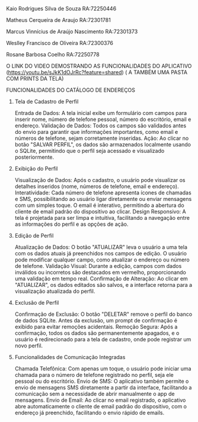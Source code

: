 Kaio Rodrigues Silva de Souza
RA:72250446

Matheus Cerqueira de Araujo
RA:72301781

Marcus Vinnícius de Araújo Nascimento
RA:72301373

Weslley Francisco de Oliveira 
RA:72300376

Rosane Barbosa Coelho
RA:72250778


O LINK DO VIDEO DEMOSTRANDO AS FUNCIONALIDADES DO APLICATIVO (https://youtu.be/sJkK1dOJrRc?feature=shared) ( A TAMBÉM UMA PASTA COM PRINTS DA TELA)


FUNCIONALIDADES DO CATÁLOGO DE ENDEREÇOS

1. Tela de Cadastro de Perfil

   Entrada de Dados: A tela inicial exibe um formulário com campos para inserir nome, número de telefone pessoal, número do escritório, email e endereço.
   Validação de Dados: Todos os campos são validados antes do envio para garantir que informações importantes, como email e números de telefone, sejam corretamente inseridas.
   Ação: Ao clicar no botão "SALVAR PERFIL", os dados são armazenados localmente usando o SQLite, permitindo que o perfil seja acessado e visualizado posteriormente.

2. Exibição do Perfil

   Visualização de Dados: Após o cadastro, o usuário pode visualizar os detalhes inseridos (nome, números de telefone, email e endereço).
   Interatividade: Cada número de telefone apresenta ícones de chamadas e SMS, possibilitando ao usuário ligar diretamente ou enviar mensagens com um simples toque. O email é interativo, permitindo a abertura do cliente de email padrão do dispositivo ao clicar.
   Design Responsivo: A tela é projetada para ser limpa e intuitiva, facilitando a navegação entre as informações do perfil e as opções de ação.

3. Edição de Perfil

   Atualização de Dados: O botão "ATUALIZAR" leva o usuário a uma tela com os dados atuais já preenchidos nos campos de edição. O usuário pode modificar qualquer campo, como atualizar o endereço ou número de telefone.
   Validação Visual: Durante a edição, campos com dados inválidos ou incorretos são destacados em vermelho, proporcionando uma validação em tempo real.
   Confirmação de Alteração: Ao clicar em "ATUALIZAR", os dados editados são salvos, e a interface retorna para a visualização atualizada do perfil.

4. Exclusão de Perfil

   Confirmação de Exclusão: O botão "DELETAR" remove o perfil do banco de dados SQLite. Antes da exclusão, um prompt de confirmação é exibido para evitar remoções acidentais.
   Remoção Segura: Após a confirmação, todos os dados são permanentemente apagados, e o usuário é redirecionado para a tela de cadastro, onde pode registrar um novo perfil.

5. Funcionalidades de Comunicação Integradas

   Chamada Telefônica: Com apenas um toque, o usuário pode iniciar uma chamada para o número de telefone registrado no perfil, seja ele pessoal ou do escritório.
   Envio de SMS: O aplicativo também permite o envio de mensagens SMS diretamente a partir da interface, facilitando a comunicação sem a necessidade de abrir manualmente o app de mensagens.
   Envio de Email: Ao clicar no email registrado, o aplicativo abre automaticamente o cliente de email padrão do dispositivo, com o endereço já preenchido, facilitando o envio rápido de emails.

